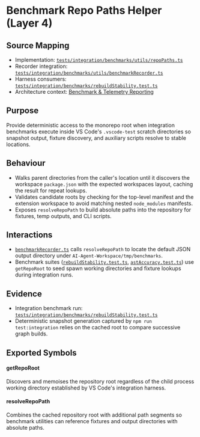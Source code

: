 # Benchmark Repo Paths Helper (Layer 4)

## Source Mapping
- Implementation: [`tests/integration/benchmarks/utils/repoPaths.ts`](../../../../tests/integration/benchmarks/utils/repoPaths.ts)
- Recorder integration: [`tests/integration/benchmarks/utils/benchmarkRecorder.ts`](../../../../tests/integration/benchmarks/utils/benchmarkRecorder.ts)
- Harness consumers: [`tests/integration/benchmarks/rebuildStability.test.ts`](../../../../tests/integration/benchmarks/rebuildStability.test.ts)
- Architecture context: [Benchmark & Telemetry Reporting](../../../layer-3/benchmark-telemetry-pipeline.mdmd.md)

## Purpose
Provide deterministic access to the monorepo root when integration benchmarks execute inside VS Code's `.vscode-test` scratch directories so snapshot output, fixture discovery, and auxiliary scripts resolve to stable locations.

## Behaviour
- Walks parent directories from the caller's location until it discovers the workspace `package.json` with the expected workspaces layout, caching the result for repeat lookups.
- Validates candidate roots by checking for the top-level manifest and the extension workspace to avoid matching nested `node_modules` manifests.
- Exposes `resolveRepoPath` to build absolute paths into the repository for fixtures, temp outputs, and CLI scripts.

## Interactions
- [`benchmarkRecorder.ts`](../../../../tests/integration/benchmarks/utils/benchmarkRecorder.ts) calls `resolveRepoPath` to locate the default JSON output directory under `AI-Agent-Workspace/tmp/benchmarks`.
- Benchmark suites ([`rebuildStability.test.ts`](../../../../tests/integration/benchmarks/rebuildStability.test.ts), [`astAccuracy.test.ts`](../../../../tests/integration/benchmarks/astAccuracy.test.ts)) use `getRepoRoot` to seed spawn working directories and fixture lookups during integration runs.

## Evidence
- Integration benchmark run: [`tests/integration/benchmarks/rebuildStability.test.ts`](../../../../tests/integration/benchmarks/rebuildStability.test.ts)
- Deterministic snapshot generation captured by `npm run test:integration` relies on the cached root to compare successive graph builds.

## Exported Symbols

#### getRepoRoot
Discovers and memoises the repository root regardless of the child process working directory established by VS Code's integration harness.

#### resolveRepoPath
Combines the cached repository root with additional path segments so benchmark utilities can reference fixtures and output directories with absolute paths.
